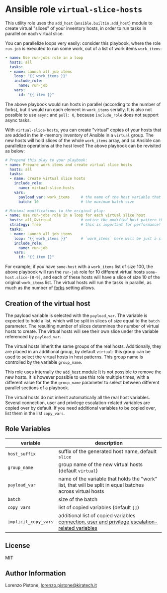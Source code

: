 Ansible role `virtual-slice-hosts`
=========

This utility role uses the `add_host` (`ansible.builtin.add_host`) module to create virtual "slices" of your inventory
hosts, in order to run tasks in parallel on each virtual slice.

You can parallelize loops very easily: consider this playbook, where the role `run-job` is executed to run some work,
out of a list of work items `work_items`:
```yaml
- name: Use run-jobs role in a loop
  hosts: all
  tasks:
  - name: Launch all job items
    loop: "{{ work_items }}"
    include_role:
      name: run-job
    vars:
      id: "{{ item }}"
```

The above playbook would run hosts in parallel (according to the number of forks), but it would run each element in
`work_items` serially. It is also not possible to use `async` and `poll: 0`, because `include_role` does not support
async tasks.

With `virtual-slice-hosts`, you can create "virtual" copies of your hosts that are added in the in-memory inventory of
Ansible in a `virtual` group. The new hosts will hold slices of the whole `work_items` array, and so Ansible can
parallelize operations at the host level! The above playbook can be revisited as below:
```yaml
# Prepend this play to your playbook:
- name: Prepare work items and create virtual slice hosts
  hosts: all
  tasks:
  - name: Create virtual slice hosts
    include_role:
      name: virtual-slice-hosts
    vars:
      payload_var: work_items     # the name of the host variable that holds the list of work items
      batch: 10                   # the maximum batch size

# Minimal modifications to the original play:
- name: Use run-jobs role in a loop for each virtual slice host
  hosts: all,&virtual             # notice the modified host pattern that selects the newly added hosts
  strategy: free                  # this is important for performance! Allows hosts to run independently of each other
  tasks:
  - name: Launch all job items
    loop: "{{ work_items }}"      # `work_items` here will be just a slice (max size 10) of the original list
    include_role:
      name: run-job
    vars:
      id: "{{ item }}"
```

For example, if you have `some-host` with a `work_items` list of size 100, the above playbook will run the `run-job`
role for 10 different virtual hosts `some-host.slice-[0-9]`, and each of these hosts will have a slice of size 10 of the
original `work_items` list. The virtual hosts will run the tasks in parallel, as much as the number of [forks](https://docs.ansible.com/ansible/latest/reference_appendices/config.html#default-forks) setting allows.

Creation of the virtual host
--------------

The payload variable is selected with the `payload_var`. The variable is expected to hold a list, which will be split
in slices of size equal to the `batch` parameter. The resulting number of slices determines the number of virtual hosts
to create. The virtual hosts will see their own slice under the variable referenced by `payload_var`.

The virtual hosts inherit the same groups of the real hosts. Additionally, they are placed in an additional group, by
default `virtual`: this group can be used to select the virtual hosts in host patterns. This group name is controlled
by the variable `group_name`.

This role uses internally the [`add_host` module](https://docs.ansible.com/ansible/latest/collections/ansible/builtin/add_host_module.html) It is not possible to remove
the new hosts. It is however possible to use this role multiple times, with a different value for the the `group_name`
parameter to select between different parallel sections of a playbook.

The virtual hosts do not inherit automatically all the real host variables. Several connection, user and privilege
escalation-related variables are copied over by default. If you need additional variables to be copied over, list them
in the list `copy_vars`.

Role Variables
--------------

| variable             | description                                                                                                            |
|----------------------|------------------------------------------------------------------------------------------------------------------------|
| `host_suffix`        | suffix of the generated host name, default `slice`                                                                     |
| `group_name`         | group name of the new virtual hosts (default `virtual`)                                                                |
| `payload_var`        | name of the variable that holds the "work" list, that will be split in equal batches across virtual hosts              |
| `batch`              | size of the batch                                                                                                      |
| `copy_vars`          | list of copied variables (default `[]`)                                                                                |
| `implicit_copy_vars` | additional list of copied variables [connection, user and privilege escalation-related variables](https://github.com/pisto/virtual-slice-hosts/blob/main/defaults/main.yml#L4-L14) |

License
-------

MIT

Author Information
------------------

Lorenzo Pistone, <lorenzo.pistone@kiratech.it>
